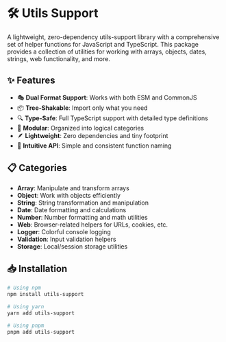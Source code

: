 # 🛠️ Utils Support

A lightweight, zero-dependency utils-support library with a comprehensive set of helper functions for JavaScript and TypeScript. This package provides a collection of utilities for working with arrays, objects, dates, strings, web functionality, and more.

## ✨ Features

- 🎭 **Dual Format Support**: Works with both ESM and CommonJS
- 📦 **Tree-Shakable**: Import only what you need
- 🔍 **Type-Safe**: Full TypeScript support with detailed type definitions
- 🧩 **Modular**: Organized into logical categories
- 🪶 **Lightweight**: Zero dependencies and tiny footprint
- 🧠 **Intuitive API**: Simple and consistent function naming

## 📋 Categories

- **Array**: Manipulate and transform arrays
- **Object**: Work with objects efficiently
- **String**: String transformation and manipulation
- **Date**: Date formatting and calculations
- **Number**: Number formatting and math utilities
- **Web**: Browser-related helpers for URLs, cookies, etc.
- **Logger**: Colorful console logging
- **Validation**: Input validation helpers
- **Storage**: Local/session storage utilities

## 📥 Installation

```bash
# Using npm
npm install utils-support

# Using yarn
yarn add utils-support

# Using pnpm
pnpm add utils-support
```